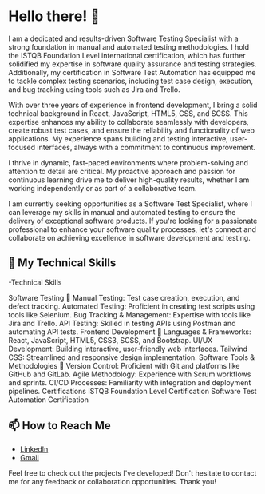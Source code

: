 

# Hello there! 👋

I am a dedicated and results-driven Software Testing Specialist with a strong foundation in manual and automated testing methodologies. I hold the ISTQB Foundation Level international certification, which has further solidified my expertise in software quality assurance and testing strategies. Additionally, my certification in Software Test Automation has equipped me to tackle complex testing scenarios, including test case design, execution, and bug tracking using tools such as Jira and Trello.

With over three years of experience in frontend development, I bring a solid technical background in React, JavaScript, HTML5, CSS, and SCSS. This expertise enhances my ability to collaborate seamlessly with developers, create robust test cases, and ensure the reliability and functionality of web applications. My experience spans building and testing interactive, user-focused interfaces, always with a commitment to continuous improvement.

I thrive in dynamic, fast-paced environments where problem-solving and attention to detail are critical. My proactive approach and passion for continuous learning drive me to deliver high-quality results, whether I am working independently or as part of a collaborative team.

I am currently seeking opportunities as a Software Test Specialist, where I can leverage my skills in manual and automated testing to ensure the delivery of exceptional software products. If you're looking for a passionate professional to enhance your software quality processes, let's connect and collaborate on achieving excellence in software development and testing.
## 🔧 My Technical Skills
-Technical Skills

Software Testing 🔧 
Manual Testing: Test case creation, execution, and defect tracking.
Automated Testing: Proficient in creating test scripts using tools like Selenium.
Bug Tracking & Management: Expertise with tools like Jira and Trello.
API Testing: Skilled in testing APIs using Postman and automating API tests.
Frontend Development 🔧 
Languages & Frameworks: React, JavaScript, HTML5, CSS3, SCSS, and Bootstrap.
UI/UX Development: Building interactive, user-friendly web interfaces.
Tailwind CSS: Streamlined and responsive design implementation.
Software Tools & Methodologies 🔧 
Version Control: Proficient with Git and platforms like GitHub and GitLab.
Agile Methodology: Experience with Scrum workflows and sprints.
CI/CD Processes: Familiarity with integration and deployment pipelines.
Certifications 
ISTQB Foundation Level Certification
Software Test Automation Certification


## 📫 How to Reach Me
- [LinkedIn](https://www.linkedin.com/in/elif-cerav-a07494279/)
- [Gmail](ceravelif@gmail.com)


Feel free to check out the projects I've developed! Don't hesitate to contact me for any feedback or collaboration opportunities. Thank you!
